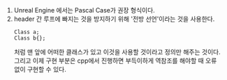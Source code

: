 1. Unreal Engine 에서는 Pascal Case가 권장 형식이다.
2. header 간 루프에 빠지는 것을 방지하기 위해 '전방 선언'이라는 것을 사용한다.
   ```
   Class a;
   Class b{};
   ```
   처럼 맨 앞에 어떠한 클래스가 있고 이것을 사용할 것이라고 정의만 해주는 것이다. 그리고 이제 구현 부분은 cpp에서 진행하면 부득이하게 역참조를 해야할 때 오류 없이 구현할 수 있다.
